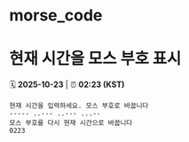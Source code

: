 # morse_code
# 현재 시간을 모스 부호 표시
<!-- MORSE_TIME_START -->
🗓️ **2025-10-23** | ⏰ **02:23 (KST)**

```
현재 시간을 입력하세요. 모스 부호로 바꿉니다
----- ..--- ..--- ...--
모스 부호를 다시 현재 시간으로 바꿉니다
0223
```
<!-- MORSE_TIME_END -->
